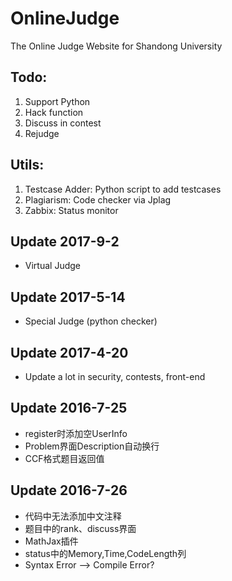 # OnlineJudge
The Online Judge Website for Shandong University

## Todo:

1. Support Python
1. Hack function
1. Discuss in contest
1. Rejudge

## Utils:
1. Testcase Adder: Python script to add testcases
1. Plagiarism: Code checker via Jplag
1. Zabbix: Status monitor

## Update 2017-9-2
- Virtual Judge

## Update 2017-5-14
- Special Judge (python checker)

## Update 2017-4-20
- Update a lot in security, contests, front-end


## Update 2016-7-25
- register时添加空UserInfo
- Problem界面Description自动换行
- CCF格式题目返回值


## Update 2016-7-26
- 代码中无法添加中文注释
- 题目中的rank、discuss界面
- MathJax插件
- status中的Memory,Time,CodeLength列
- Syntax Error --> Compile Error?

